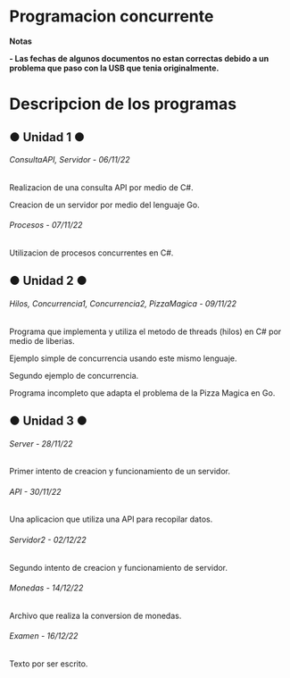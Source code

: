 # Programacion concurrente

<!----Notas---->
**Notas**

**- Las fechas de algunos documentos no estan correctas debido a un problema que paso con la USB que tenia originalmente.**
<!----Separador de las notas---->

<!----Directorio con descripcion de los programas---->
# Descripcion de los programas
## ● Unidad 1 ●
###### ConsultaAPI, Servidor - 06/11/22
Realizacion de una consulta API por medio de C#.

<!----Separador---->

Creacion de un servidor por medio del lenguaje Go.

<!----Separador---->

###### Procesos - 07/11/22
Utilizacion de procesos concurrentes en C#.

<!----Separador---->

## ● Unidad 2 ●
###### Hilos, Concurrencia1, Concurrencia2, PizzaMagica - 09/11/22
Programa que implementa y utiliza el metodo de threads (hilos) en C# por medio de liberias.

<!----Separador---->

Ejemplo simple de concurrencia usando este mismo lenguaje.

<!----Separador---->

Segundo ejemplo de concurrencia.

<!----Separador---->

Programa incompleto que adapta el problema de la Pizza Magica en Go.

<!----Separador---->

## ● Unidad 3 ●
###### Server - 28/11/22
Primer intento de creacion y funcionamiento de un servidor.

<!----Separador---->

###### API - 30/11/22
Una aplicacion que utiliza una API para recopilar datos.

<!----Separador---->

###### Servidor2 - 02/12/22
Segundo intento de creacion y funcionamiento de servidor.

<!----Separador---->

###### Monedas - 14/12/22
Archivo que realiza la conversion de monedas.

<!----Separador---->

###### Examen - 16/12/22
Texto por ser escrito.

<!----Separador del directorio con descripcion de los programas---->